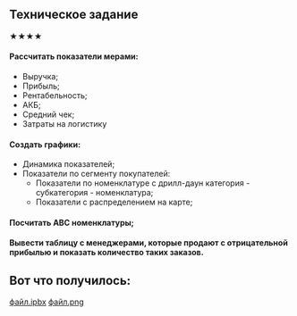 ## Техническое задание  

★★★★	
#### Рассчитать показатели мерами:  
- Выручка;  
- Прибыль;  
- Рентабельность;  
- АКБ;  
- Средний чек;  
- Затраты на логистику  
#### Создать графики:  
- Динамика показателей;  
- Показатели по сегменту покупателей:  
  - Показатели по номенклатуре с дрилл-даун категория - субкатегория - номенклатура;  
  - Показатели с распределением на карте;  
#### Посчитать АВС номенклатуры;  
#### Вывести таблицу с менеджерами, которые продают с отрицательной прибылью и показать количество таких заказов.  

## Вот что получилось:
[файл.ipbx](https://github.com/moseevaevgeniya/BI-systems/blob/e0666db0a8f246054bcc7ea05c167ced20d506f1/1.Case%20Power%20BI/%D0%9C%D0%BE%D1%81%D0%B5%D0%B5%D0%B2%D0%B0_%D0%B0%D0%BD%D0%B0%D0%BB%D0%B8%D1%82%D0%B8%D0%BA%D0%B0%20%D0%BF%D1%80%D0%BE%D0%B4%D0%B0%D0%B6-%D1%80%D0%B5%D0%B7%D1%83%D0%BB%D1%8C%D1%82%D0%B0%D1%82%20(1).pbix)  [файл.png]()

